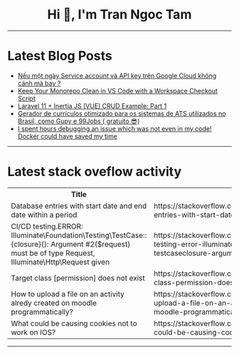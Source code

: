 <h1 align="center">Hi 👋, I'm Tran Ngoc Tam</h1>

---

# Latest Blog Posts 
<!-- BLOG-POST-LIST:START -->
- [Nếu một ngày Service account và API key trên Google Cloud không cánh mà bay ?](https://dev.to/huydanggdg/neu-mot-ngay-service-account-va-api-key-tren-google-cloud-khong-canh-ma-bay--2l0l)
- [Keep Your Monorepo Clean in VS Code with a Workspace Checkout Script](https://dev.to/mizanrifat/keep-your-monorepo-clean-in-vs-code-with-a-workspace-checkout-script-fkl)
- [Laravel 11 + Inertia JS &lpar;VUE&rpar; CRUD Example: Part 1](https://dev.to/snehalkadwe/laravel-11-inertia-js-vue-crud-example-part-1-18oc)
- [Gerador de currículos otimizado para os sistemas de ATS utilizados no Brasil, como Gupy e 99Jobs &lpar; gratuito 😎&rpar;](https://dev.to/pedrobarreto/gerador-de-curriculos-otimizado-para-os-sistemas-de-ats-utilizados-no-brasil-como-gupy-e-99jobs-gratuito--4po7)
- [I spent hours debugging an issue which was not even in my code! Docker could have saved my time](https://dev.to/mhm13dev/i-spent-hours-debugging-an-issue-which-was-not-even-in-my-code-docker-could-have-saved-my-time-1al9)
<!-- BLOG-POST-LIST:END -->

---

# Latest stack oveflow activity
<table>
  <tr><th>Title</th><th>Link</th></tr>
  <!-- STACKOVERFLOW:START --><tr><td>Database entries with start date and end date within a period</td><td>https://stackoverflow.com/questions/78593448/database-entries-with-start-date-and-end-date-within-a-period</td></tr><tr><td>CI/CD testing.ERROR: Illuminate\Foundation\Testing\TestCase::{closure}&lpar;&rpar;: Argument #2&lpar;$request&rpar; must be of type Request, Illuminate\Http\Request given</td><td>https://stackoverflow.com/questions/78593226/ci-cd-testing-error-illuminate-foundation-testing-testcaseclosure-argume</td></tr><tr><td>Target class [permission] does not exist</td><td>https://stackoverflow.com/questions/78593158/target-class-permission-does-not-exist</td></tr><tr><td>How to upload a file on an activity alredy created on moodle programmatically?</td><td>https://stackoverflow.com/questions/78593148/how-to-upload-a-file-on-an-activity-alredy-created-on-moodle-programmatically</td></tr><tr><td>What could be causing cookies not to work on IOS?</td><td>https://stackoverflow.com/questions/78593125/what-could-be-causing-cookies-not-to-work-on-ios</td></tr><!-- STACKOVERFLOW:END -->
</table>

---



